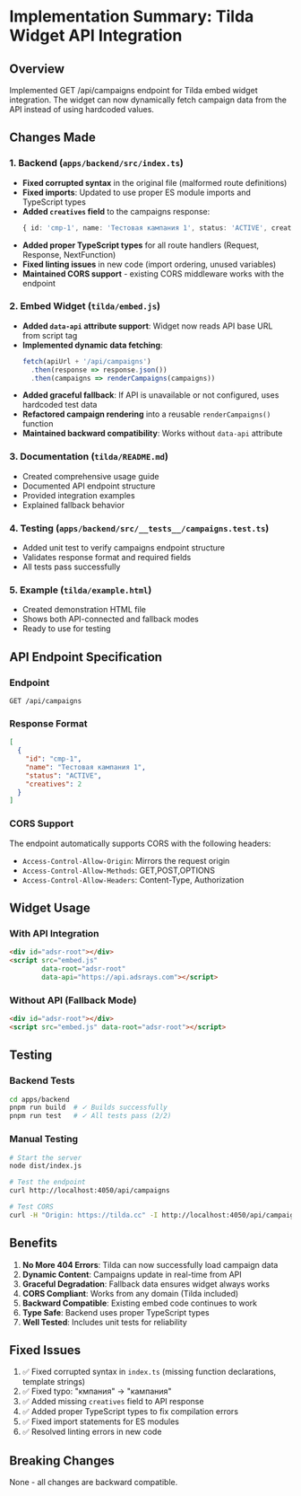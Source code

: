 # Implementation Summary: Tilda Widget API Integration

## Overview
Implemented GET /api/campaigns endpoint for Tilda embed widget integration. The widget can now dynamically fetch campaign data from the API instead of using hardcoded values.

## Changes Made

### 1. Backend (`apps/backend/src/index.ts`)
- **Fixed corrupted syntax** in the original file (malformed route definitions)
- **Fixed imports**: Updated to use proper ES module imports and TypeScript types
- **Added `creatives` field** to the campaigns response:
  ```typescript
  { id: 'cmp-1', name: 'Тестовая кампания 1', status: 'ACTIVE', creatives: 2 }
  ```
- **Added proper TypeScript types** for all route handlers (Request, Response, NextFunction)
- **Fixed linting issues** in new code (import ordering, unused variables)
- **Maintained CORS support** - existing CORS middleware works with the endpoint

### 2. Embed Widget (`tilda/embed.js`)
- **Added `data-api` attribute support**: Widget now reads API base URL from script tag
- **Implemented dynamic data fetching**: 
  ```javascript
  fetch(apiUrl + '/api/campaigns')
    .then(response => response.json())
    .then(campaigns => renderCampaigns(campaigns))
  ```
- **Added graceful fallback**: If API is unavailable or not configured, uses hardcoded test data
- **Refactored campaign rendering** into a reusable `renderCampaigns()` function
- **Maintained backward compatibility**: Works without `data-api` attribute

### 3. Documentation (`tilda/README.md`)
- Created comprehensive usage guide
- Documented API endpoint structure
- Provided integration examples
- Explained fallback behavior

### 4. Testing (`apps/backend/src/__tests__/campaigns.test.ts`)
- Added unit test to verify campaigns endpoint structure
- Validates response format and required fields
- All tests pass successfully

### 5. Example (`tilda/example.html`)
- Created demonstration HTML file
- Shows both API-connected and fallback modes
- Ready to use for testing

## API Endpoint Specification

### Endpoint
```
GET /api/campaigns
```

### Response Format
```json
[
  {
    "id": "cmp-1",
    "name": "Тестовая кампания 1",
    "status": "ACTIVE",
    "creatives": 2
  }
]
```

### CORS Support
The endpoint automatically supports CORS with the following headers:
- `Access-Control-Allow-Origin`: Mirrors the request origin
- `Access-Control-Allow-Methods`: GET,POST,OPTIONS
- `Access-Control-Allow-Headers`: Content-Type, Authorization

## Widget Usage

### With API Integration
```html
<div id="adsr-root"></div>
<script src="embed.js" 
        data-root="adsr-root" 
        data-api="https://api.adsrays.com"></script>
```

### Without API (Fallback Mode)
```html
<div id="adsr-root"></div>
<script src="embed.js" data-root="adsr-root"></script>
```

## Testing

### Backend Tests
```bash
cd apps/backend
pnpm run build  # ✓ Builds successfully
pnpm run test   # ✓ All tests pass (2/2)
```

### Manual Testing
```bash
# Start the server
node dist/index.js

# Test the endpoint
curl http://localhost:4050/api/campaigns

# Test CORS
curl -H "Origin: https://tilda.cc" -I http://localhost:4050/api/campaigns
```

## Benefits

1. **No More 404 Errors**: Tilda can now successfully load campaign data
2. **Dynamic Content**: Campaigns update in real-time from API
3. **Graceful Degradation**: Fallback data ensures widget always works
4. **CORS Compliant**: Works from any domain (Tilda included)
5. **Backward Compatible**: Existing embed code continues to work
6. **Type Safe**: Backend uses proper TypeScript types
7. **Well Tested**: Includes unit tests for reliability

## Fixed Issues

1. ✅ Fixed corrupted syntax in `index.ts` (missing function declarations, template strings)
2. ✅ Fixed typo: "кмпания" → "кампания"
3. ✅ Added missing `creatives` field to API response
4. ✅ Added proper TypeScript types to fix compilation errors
5. ✅ Fixed import statements for ES modules
6. ✅ Resolved linting errors in new code

## Breaking Changes
None - all changes are backward compatible.
